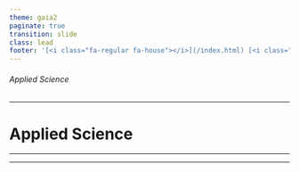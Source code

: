 ```yaml
---
theme: gaia2
paginate: true
transition: slide
class: lead
footer: '[<i class="fa-regular fa-house"></i>](/index.html) [<i class="fa-regular fa-circle-up"></i>](../index.html) [<i class="fa-regular fa-circle-left"></i>](#1)'
---
```



###### Applied Science

<div class="dashboard-tiles">
</div>

---

<!-- _class: lead invert -->

# Applied Science

---


---
